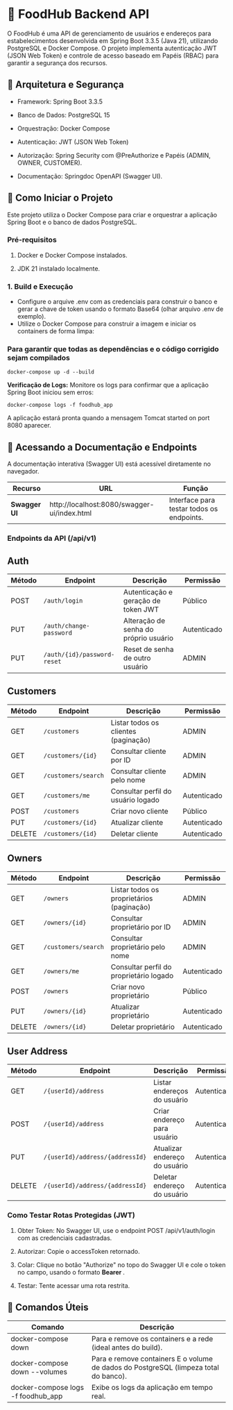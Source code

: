 # 🍔 FoodHub Backend API

O FoodHub é uma API de gerenciamento de usuários e endereços para estabelecimentos desenvolvida em Spring Boot 3.3.5 (Java 21), utilizando PostgreSQL e Docker Compose. O projeto implementa autenticação JWT (JSON Web Token) e controle de acesso baseado em Papéis (RBAC) para garantir a segurança dos recursos.

## 🔑 Arquitetura e Segurança

* Framework: Spring Boot 3.3.5

* Banco de Dados: PostgreSQL 15

* Orquestração: Docker Compose

* Autenticação: JWT (JSON Web Token)

* Autorização: Spring Security com @PreAuthorize e Papéis (ADMIN, OWNER, CUSTOMER).

* Documentação: Springdoc OpenAPI (Swagger UI).

## 🚀 Como Iniciar o Projeto

Este projeto utiliza o Docker Compose para criar e orquestrar a aplicação Spring Boot e o banco de dados PostgreSQL.

### Pré-requisitos

1. Docker e Docker Compose instalados.

2. JDK 21 instalado localmente.

### 1. Build e Execução

- Configure o arquive .env com as credenciais para construir o banco e gerar a chave de token usando o formato Base64 (olhar arquivo .env de exemplo).
- Utilize o Docker Compose para construir a imagem e iniciar os containers de forma limpa:

### Para garantir que todas as dependências e o código corrigido sejam compilados
```docker-compose up -d --build```

**Verificação de Logs:**
Monitore os logs para confirmar que a aplicação Spring Boot iniciou sem erros:

```docker-compose logs -f foodhub_app```

A aplicação estará pronta quando a mensagem Tomcat started on port 8080 aparecer.

## 🔗 Acessando a Documentação e Endpoints

A documentação interativa (Swagger UI) está acessível diretamente no navegador.

| Recurso | URL | Função 
| ----- | ----- | ----- 
| **Swagger UI** | http://localhost:8080/swagger-ui/index.html | Interface para testar todos os endpoints. 

### Endpoints da API (/api/v1)

## Auth
| Método | Endpoint                    | Descrição                             | Permissão   |
| ------ | --------------------------- | ------------------------------------- | ----------- |
| POST   | `/auth/login`               | Autenticação e geração de token JWT   | Público     |
| PUT    | `/auth/change-password`     | Alteração de senha do próprio usuário | Autenticado |
| PUT    | `/auth/{id}/password-reset` | Reset de senha de outro usuário       | ADMIN       |

## Customers
| Método | Endpoint           | Descrição                            | Permissão   |
| ------ | -----------------  | ------------------------------------ | ----------- |
| GET    | `/customers`       | Listar todos os clientes (paginação) | ADMIN       |
| GET    | `/customers/{id}`  | Consultar cliente por ID             | ADMIN       |
| GET    | `/customers/search`| Consultar cliente pelo nome          | ADMIN       |
| GET    | `/customers/me`    | Consultar perfil do usuário logado   | Autenticado |
| POST   | `/customers`       | Criar novo cliente                   | Público     |
| PUT    | `/customers/{id}`  | Atualizar cliente                    | Autenticado |
| DELETE | `/customers/{id}`  | Deletar cliente                      | Autenticado |

## Owners
| Método | Endpoint           | Descrição                                 | Permissão   |
| ------ | -------------------| ----------------------------------------- | ----------- |
| GET    | `/owners`          | Listar todos os proprietários (paginação) | ADMIN       |
| GET    | `/owners/{id}`     | Consultar proprietário por ID             | ADMIN       |
| GET    | `/customers/search`| Consultar proprietário pelo nome          | ADMIN       |
| GET    | `/owners/me`       | Consultar perfil do proprietário logado   | Autenticado |
| POST   | `/owners`          | Criar novo proprietário                   | Público     |
| PUT    | `/owners/{id}`     | Atualizar proprietário                    | Autenticado |
| DELETE | `/owners/{id}`     | Deletar proprietário                      | Autenticado |

## User Address
| Método | Endpoint                        | Descrição                     | Permissão   |
| ------ | ------------------------------- | ----------------------------- | ----------- |
| GET    | `/{userId}/address`             | Listar endereços do usuário   | Autenticado |
| POST   | `/{userId}/address`             | Criar endereço para usuário   | Autenticado |
| PUT    | `/{userId}/address/{addressId}` | Atualizar endereço do usuário | Autenticado |
| DELETE | `/{userId}/address/{addressId}` | Deletar endereço do usuário   | Autenticado |

### Como Testar Rotas Protegidas (JWT)

1. Obter Token: No Swagger UI, use o endpoint POST /api/v1/auth/login com as credenciais cadastradas.

2. Autorizar: Copie o accessToken retornado.

3. Colar: Clique no botão "Authorize" no topo do Swagger UI e cole o token no campo, usando o formato **Bearer <Token>**.

4. Testar: Tente acessar uma rota restrita.

## 🛑 Comandos Úteis

| Comando | Descrição 
| ----- | ----- 
| docker-compose down | Para e remove os containers e a rede (ideal antes do build). 
| docker-compose down --volumes | Para e remove containers E o volume de dados do PostgreSQL (limpeza total do banco). 
| docker-compose logs -f foodhub_app | Exibe os logs da aplicação em tempo real.
